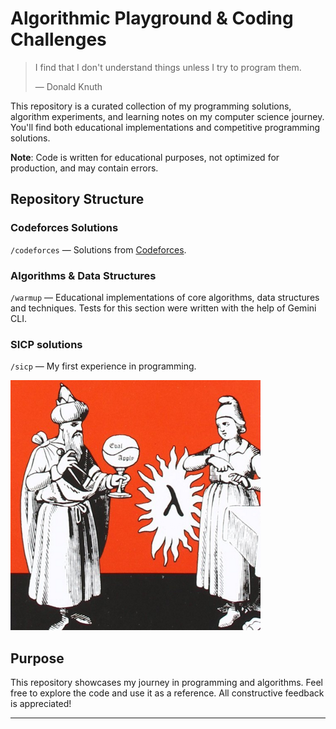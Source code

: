 # Algorithmic Playground & Coding Challenges

> I find that I don't understand things unless I try to program them.
>
> &mdash; Donald Knuth

This repository is a curated collection of my programming solutions,
algorithm experiments, and learning notes on my computer science
journey. You'll find both educational implementations and competitive
programming solutions.

**Note**: Code is written for educational purposes, not optimized for
production, and may contain errors.

## Repository Structure

### Codeforces Solutions
`/codeforces` — Solutions from [Codeforces](https://codeforces.com).

### Algorithms & Data Structures
`/warmup` — Educational implementations of core algorithms, data
structures and techniques. Tests for this section were written with
the help of Gemini CLI.

### SICP solutions
`/sicp` — My first experience in programming.

![SICP](sicp.png)

## Purpose

This repository showcases my journey in programming and
algorithms. Feel free to explore the code and use it as a
reference. All constructive feedback is appreciated!

---
